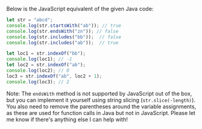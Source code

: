 Below is the JavaScript equivalent of the given Java code:

```JavaScript
let str = "abcd";
console.log(str.startsWith("ab")); // true
console.log(str.endsWith("zn")); // false
console.log(str.includes("bb"));  // false
console.log(str.includes("ab"));  // true

let loc1 = str.indexOf("bb");
console.log(loc1); // -1
let loc2 = str.indexOf("ab");
console.log(loc2); // 0
loc3 = str.indexOf("ab", loc2 + 1);
console.log(loc3); // 2
```
Note: The `endsWith` method is not supported by JavaScript out of the box, but you can implement it yourself using string slicing (`str.slice(-length)`). You also need to remove the parentheses around the variable assignments, as these are used for function calls in Java but not in JavaScript. Please let me know if there's anything else I can help with!
